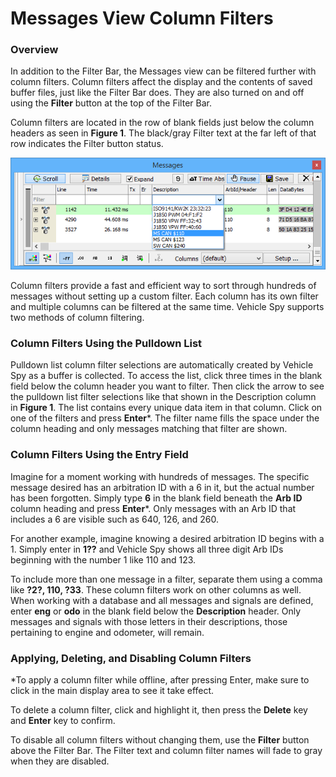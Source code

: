 # Messages View Column Filters

### Overview

In addition to the Filter Bar, the Messages view can be filtered further with column filters. Column filters affect the display and the contents of saved buffer files, just like the Filter Bar does. They are also turned on and off using the **Filter** button at the top of the Filter Bar.

Column filters are located in the row of blank fields just below the column headers as seen in **Figure 1**. The black/gray Filter text at the far left of that row indicates the Filter button status.

![Figure 1: Column filters can be applied using pulldown lists and entry fields.](../../../.gitbook/assets/spymoncolumnfilters.gif)

Column filters provide a fast and efficient way to sort through hundreds of messages without setting up a custom filter. Each column has its own filter and multiple columns can be filtered at the same time. Vehicle Spy supports two methods of column filtering.

### Column Filters Using the Pulldown List

Pulldown list column filter selections are automatically created by Vehicle Spy as a buffer is collected. To access the list, click three times in the blank field below the column header you want to filter. Then click the arrow to see the pulldown list filter selections like that shown in the Description column in **Figure 1**. The list contains every unique data item in that column. Click on one of the filters and press **Enter**\*. The filter name fills the space under the column heading and only messages matching that filter are shown.

### Column Filters Using the Entry Field

Imagine for a moment working with hundreds of messages. The specific message desired has an arbitration ID with a 6 in it, but the actual number has been forgotten. Simply type **6** in the blank field beneath the **Arb ID** column heading and press **Enter**\*. Only messages with an Arb ID that includes a 6 are visible such as 640, 126, and 260.

For another example, imagine knowing a desired arbitration ID begins with a 1. Simply enter in **1??** and Vehicle Spy shows all three digit Arb IDs beginning with the number 1 like 110 and 123.

To include more than one message in a filter, separate them using a comma like **?2?, 110, ?33**. These column filters work on other columns as well. When working with a database and all messages and signals are defined, enter **eng** or **odo** in the blank field below the **Description** header. Only messages and signals with those letters in their descriptions, those pertaining to engine and odometer, will remain.

### Applying, Deleting, and Disabling Column Filters

\*To apply a column filter while offline, after pressing Enter, make sure to click in the main display area to see it take effect.

To delete a column filter, click and highlight it, then press the **Delete** key and **Enter** key to confirm.

To disable all column filters without changing them, use the **Filter** button above the Filter Bar. The Filter text and column filter names will fade to gray when they are disabled.
